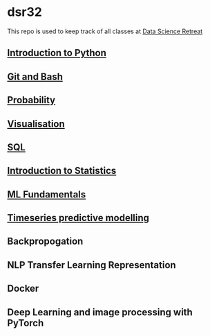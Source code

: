 # dsr32
This repo is used to keep track of all classes at [Data Science Retreat](https://datascienceretreat.com/)


## [Introduction to Python](https://github.com/dnanad/dsr32/tree/main/1Intro_to_python)

## [Git and Bash](https://github.com/dnanad/dsr32/tree/main/2git_bash)

## [Probability](https://github.com/dnanad/dsr32/tree/main/4probability)

## [Visualisation](https://github.com/dnanad/dsr32/tree/main/5Viz)

## [SQL](https://github.com/dnanad/dsr32/tree/main/6SQL)

## [Introduction to Statistics](https://github.com/dnanad/dsr32/tree/main/7Intro%20to%20statistics)

## [ML Fundamentals](https://github.com/dnanad/dsr32/tree/main/8ML_fundamentals)

## [Timeseries predictive modelling](https://github.com/dnanad/dsr32/tree/main/10Timeseries%20predictive%20modelling)

## Backpropogation

## NLP Transfer Learning Representation

## Docker

## Deep Learning and image processing with PyTorch
